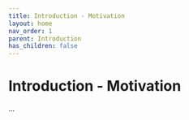 ```yaml
---
title: Introduction - Motivation
layout: home
nav_order: 1
parent: Introduction
has_children: false
---
```


<script
  src="https://cdn.mathjax.org/mathjax/latest/MathJax.js?config=TeX-AMS-MML_HTMLorMML"
  type="text/javascript">
</script>

# Introduction - **Motivation**

...
